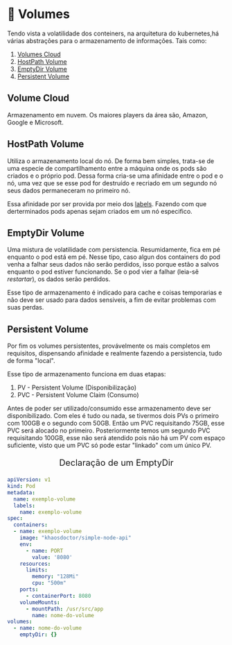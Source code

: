 # :floppy_disk: Volumes

Tendo vista a volatilidade dos conteiners, na arquitetura do kubernetes,há várias abstrações para o armazenamento de informações. Tais como:

1. [Volumes Cloud](#Volume-Cloud)
2. [HostPath Volume](#HostPath-Volume)
3. [EmptyDir Volume](#EmptyDir-Volume)
4. [Persistent Volume](#Persistent-Volume)

## Volume Cloud

Armazenamento em nuvem. Os maiores players da área são, Amazon, Google e Microsoft.

## HostPath Volume

Utiliza o armazenamento local do nó. De forma bem simples, trata-se de uma especie de compartilhamento entre a máquina onde os pods são criados e o próprio pod. Dessa forma cria-se uma afinidade entre o pod e o nó, uma vez que se esse pod for destruído e recriado em um segundo nó seus dados permaneceram no primeiro nó.

Essa afinidade por ser provida por meio dos [labels](./08-Create-Labels-Service.md#:label:-Labels). Fazendo com que derterminados pods apenas sejam criados em um nó especifico.

## EmptyDir Volume

Uma mistura de volatilidade com persistencia. Resumidamente, fica em pé enquanto o pod está em pé. Nesse tipo, caso algun dos containers do pod venha a falhar seus dados não serão perdidos, isso porque estão a salvos enquanto o pod estiver funcionando. Se o pod vier a falhar (leia-sê *restartar*), os dados serão perdidos.

Esse tipo de armazenamento é indicado para cache e coisas temporarias e não deve ser usado para dados sensiveis, a fim de evitar problemas com suas perdas.

## Persistent Volume

Por fim os volumes persistentes, provávelmente os mais completos em requisitos, dispensando afinidade e realmente fazendo a persistencia, tudo de forma "local".

Esse tipo de armazenamento funciona em duas etapas:

1. PV - Persistent Volume (Disponibilização)
2. PVC - Persistent Volume Claim (Consumo)

Antes de poder ser utilizado/consumido esse armazenamento deve ser disponibilizado. Com eles é tudo ou nada, se tivermos dois PVs o primeiro com 100GB e o segundo com 50GB. Então um PVC requisitando 75GB, esse PVC será alocado no primeiro. Posteriormente temos um segundo PVC requisitando 100GB, esse não será atendido pois não há um PV com espaço suficiente, visto que um PVC só pode estar "linkado" com um único PV.

<p style="font-size:20px;text-align:center;">Declaração de um EmptyDir <p\>

```yaml
apiVersion: v1
kind: Pod
metadata:
  name: exemplo-volume
  labels:
    name: exemplo-volume
spec:
  containers:
  - name: exemplo-volume
    image: "khaosdoctor/simple-node-api"
    env:
      - name: PORT
        value: '8080'
    resources:
      limits:
        memory: "128Mi"
        cpu: "500m"
    ports:
      - containerPort: 8080
    volumeMounts:
      - mountPath: /usr/src/app
        name: nome-do-volume
volumes:
  - name: nome-do-volume
    emptyDir: {}
```
 